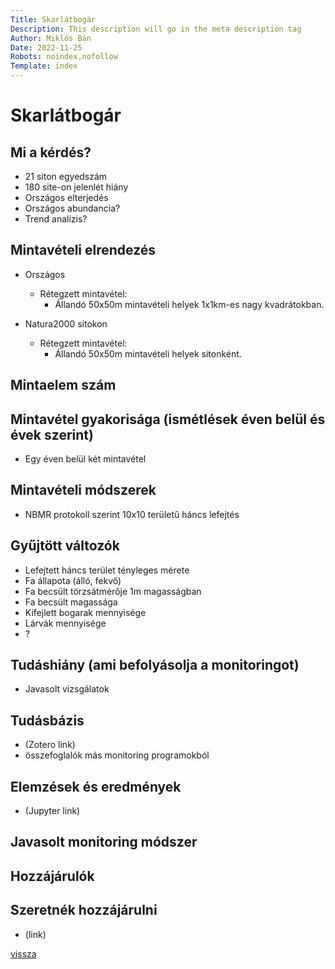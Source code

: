 ```yaml
---
Title: Skarlátbogár
Description: This description will go in the meta description tag
Author: Miklós Bán
Date: 2022-11-25
Robots: noindex,nofollow
Template: index
---
```

# Skarlátbogár

## Mi a kérdés?
- 21 siton egyedszám
- 180 site-on jelenlét hiány
- Országos elterjedés
- Országos abundancia?
- Trend analízis?

## Mintavételi elrendezés
- Országos
    - Rétegzett mintavétel:
        - Állandó 50x50m mintavételi helyek 1x1km-es nagy kvadrátokban. 

- Natura2000 sitokon
    - Rétegzett mintavétel:
        - Állandó 50x50m mintavételi helyek sitonként. 

## Mintaelem szám

## Mintavétel gyakorisága (ismétlések éven belül és évek szerint)
- Egy éven belül két mintavétel

## Mintavételi módszerek
- NBMR protokoll szerint 10x10 területű háncs lefejtés

## Gyűjtött változók
- Lefejtett háncs terület tényleges mérete
- Fa állapota (álló, fekvő)
- Fa becsült törzsátmérője 1m magasságban
- Fa becsült magassága
- Kifejlett bogarak mennyisége 
- Lárvák mennyisége
- ?

## Tudáshiány (ami befolyásolja a monitoringot)
- Javasolt vizsgálatok

## Tudásbázis 
- (Zotero link)
- összefoglalók más monitoring programokból

## Elemzések és eredmények
- (Jupyter link)

## Javasolt monitoring módszer

## Hozzájárulók

## Szeretnék hozzájárulni
- (link)

[vissza](?workshop/natura2000/bogarak)
